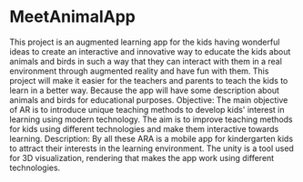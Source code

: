 # MeetAnimalApp
This project is an augmented learning app for the kids having wonderful ideas to create an interactive and innovative way to educate the kids about animals and birds in such a way that they can interact with them in a real environment through augmented reality and have fun with them. This project will make it easier for the teachers and parents to teach the kids to learn in a better way. Because the app will have some description about animals and birds for educational purposes. Objective: The main objective of AR is to introduce unique teaching methods to develop kids' interest in learning using modern technology. The aim is to improve teaching methods for kids using different technologies and make them interactive towards learning. Description: By all these ARA is a mobile app for kindergarten kids to attract their interests in the learning environment. The unity is a tool used for 3D visualization, rendering that makes the app  work using different technologies.
